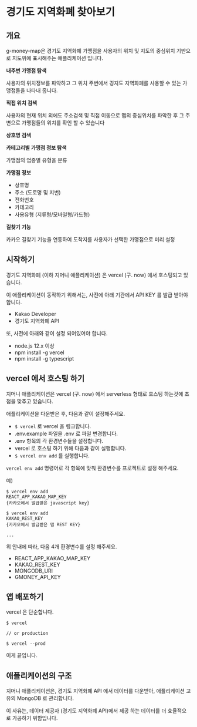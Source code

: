 # 경기도 지역화폐 찾아보기

## 개요

g-money-map은 경기도 지역화폐 가맹점을 사용자의 위치 및 지도의 중심위치 기반으로 지도위에 표시해주는 애플리케이션 입니다.

**내주변 가맹점 탐색**

사용자의 위치정보를 파악하고 그 위치 주변에서 경지도 지역화폐를 사용할 수 있는 가맹점들을 나타내 줍니다.

**직접 위치 검색**

사용자의 현재 위치 외에도 주소검색 및 직접 이동으로 맵의 중심위치를 파악한 후 그 주변으로 가맹점들의 위치를 확인 할 수 있습니다

**상호명 검색**

**카테고리별 가맹점 정보 탐색**

가맹점의 업종별 유형을 분류

**가맹점 정보**

- 상호명
- 주소 (도로명 및 지번)
- 전화번호
- 카테고리
- 사용유형 (지류형/모바일형/카드형)

**길찾기 기능**

카카오 길찾기 기능을 연동하여 도착지를 사용자가 선택한 가맹점으로 미리 설정

## 시작하기

경기도 지역화폐 (이하 지머니 애플리케이션) 은 vercel (구. now) 에서 호스팅되고 있습니다.

이 애플리케이션이 동작하기 위해서는, 사전에 아래 기관에서 API KEY 를 발급 받아야 합니다.

- Kakao Developer
- 경기도 지역화폐 API

또, 사전에 아래와 같이 설정 되어있어야 합니다.

- node.js 12.x 이상
- npm install -g vercel
- npm install -g typescript

## vercel 에서 호스팅 하기

지머니 애플리케이션은 vercel (구. now) 에서 serverless 형태로 호스팅 하는것에 초점을 맞추고 있습니다.

애플리케이션을 다운받은 후, 다음과 같이 설정해주세요.

- `$ vercel` 로 vercel 을 링크합니다.
- .env.example 파일을 .env 로 파일 변경합니다.
- .env 항목의 각 환경변수들을 설정합니다.
- vercel 로 호스팅 하기 위해 다음과 같이 실행합니다.
- `$ vercel env add` 를 실행합니다.

`vercel env add` 명령어로 각 항목에 맞춰 환경변수를 프로젝트로 설정 해주세요.

예)

```
$ vercel env add
REACT_APP_KAKAO_MAP_KEY
{카카오에서 발급받은 javascript key}

$ vercel env add
KAKAO_REST_KEY
{카카오에서 발급받은 맵 REST KEY}

...
```

위 안내에 따라, 다음 4개 환경변수를 설정 해주세요.

- REACT_APP_KAKAO_MAP_KEY
- KAKAO_REST_KEY
- MONGODB_URI
- GMONEY_API_KEY

## 앱 배포하기

vercel 은 단순합니다.

```
$ vercel

// or production

$ vercel --prod
```

이게 끝입니다.

## 애플리케이션의 구조

지머니 애플리케이션은, 경기도 지역화폐 API 에서 데이터를 다운받아, 애플리케이션 고유의 MongoDB 로 관리합니다.

이 사유는, 데이터 제공자 (경기도 지역화폐 API)에서 제공 하는 데이터를 더 효율적으로 가공하기 위함입니다.
